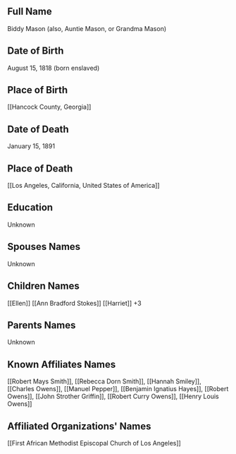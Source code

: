 ## Full Name
Biddy Mason (also, Auntie Mason, or Grandma Mason)

## Date of Birth
August 15, 1818 (born enslaved)

## Place of Birth
[[Hancock County, Georgia]]

## Date of Death
January 15, 1891

## Place of Death
[[Los Angeles, California, United States of America]]

## Education
Unknown

## Spouses Names
Unknown

## Children Names
[[Ellen]]
[[Ann Bradford Stokes]]
[[Harriet]]
+3

## Parents Names
Unknown

## Known Affiliates Names
[[Robert Mays Smith]], [[Rebecca Dorn Smith]], [[Hannah Smiley]], [[Charles Owens]], [[Manuel Pepper]], [[Benjamin Ignatius Hayes]], [[Robert Owens]], [[John Strother Griffin]], [[Robert Curry Owens]], [[Henry Louis Owens]]

## Affiliated Organizations' Names
[[First African Methodist Episcopal Church of Los Angeles]]
